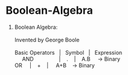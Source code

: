 # Boolean-Algebra

1. Boolean Algebra:\
\
Invented by George Boole\
\
Basic Operators&nbsp;&nbsp;   |   &nbsp;&nbsp;Symbol&nbsp;&nbsp;    |   &nbsp;&nbsp;Expression\
    &nbsp;&nbsp;&nbsp;&nbsp;&nbsp;AND&nbsp;&nbsp;&nbsp;&nbsp;&nbsp;&nbsp;&nbsp;&nbsp;&nbsp;&nbsp;&nbsp;&nbsp;&nbsp;&nbsp;&nbsp;&nbsp;&nbsp;|&nbsp;&nbsp;&nbsp;&nbsp;.&nbsp;&nbsp;&nbsp;&nbsp;|&nbsp;&nbsp;&nbsp;&nbsp;A.B&nbsp;&nbsp;&nbsp;&nbsp; -> Binary\
    OR &nbsp;&nbsp;&nbsp;&nbsp;|&nbsp;&nbsp;&nbsp;&nbsp;+&nbsp;&nbsp;&nbsp;&nbsp;|&nbsp;&nbsp; &nbsp;&nbsp;A+B&nbsp;&nbsp;&nbsp;&nbsp;-> Binary
    
